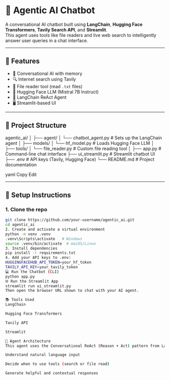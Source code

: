 # 🤖 Agentic AI Chatbot

A conversational AI chatbot built using **LangChain**, **Hugging Face Transformers**, **Tavily Search API**, and **Streamlit**.  
This agent uses tools like file readers and live web search to intelligently answer user queries in a chat interface.

---

## 🚀 Features

- 💬 Conversational AI with memory
- 🔍 Internet search using Tavily
- 📂 File reader tool (read `.txt` files)
- 🤝 Hugging Face LLM (Mistral 7B Instruct)
- 🧠 LangChain ReAct Agent
- 🖥️ Streamlit-based UI

---

## 🧱 Project Structure

agentic_ai/
│
├── agent/
│ └── chatbot_agent.py # Sets up the LangChain agent
│
├── models/
│ └── hf_model.py # Loads Hugging Face LLM
│
├── tools/
│ └── file_reader.py # Custom file reading tool
│
├── app.py # Command-line chat interface
├── ui_streamlit.py # Streamlit chatbot UI
├── .env # API keys (Tavily, Hugging Face)
└── README.md # Project documentation

yaml
Copy
Edit

---

## 🔧 Setup Instructions

### 1. Clone the repo
```bash
git clone https://github.com/your-username/agentic_ai.git
cd agentic_ai
2. Create and activate a virtual environment
python -m venv .venv
.venv\Scripts\activate   # Windows
source .venv/bin/activate  # macOS/Linux
3. Install dependencies
pip install -r requirements.txt
4. Add your API keys to .env:
HUGGINGFACEHUB_API_TOKEN=your_hf_token
TAVILY_API_KEY=your_tavily_token
💻 Run the Chatbot (CLI)
python app.py
🌐 Run the Streamlit App
streamlit run ui_streamlit.py
Then open the browser URL shown to chat with your AI agent.

📚 Tools Used
LangChain

Hugging Face Transformers

Tavily API

Streamlit

🧠 Agent Architecture
This agent uses the Conversational ReAct (Reason + Act) pattern from LangChain to:

Understand natural language input

Decide when to use tools (search or file read)

Generate helpful and contextual responses

